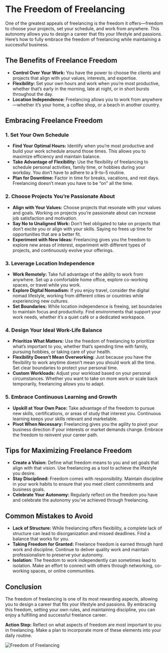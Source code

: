 # The Freedom of Freelancing

One of the greatest appeals of freelancing is the freedom it offers—freedom to choose your projects, set your schedule, and work from anywhere. This autonomy allows you to design a career that fits your lifestyle and passions. Here’s how to fully embrace the freedom of freelancing while maintaining a successful business.

## The Benefits of Freelance Freedom

- **Control Over Your Work:** You have the power to choose the clients and projects that align with your values, interests, and expertise.
- **Flexibility:** Set your own hours and work when you’re most productive, whether that’s early in the morning, late at night, or in short bursts throughout the day.
- **Location Independence:** Freelancing allows you to work from anywhere—whether it’s your home, a coffee shop, or a beach in another country.

## Embracing Freelance Freedom

### 1. **Set Your Own Schedule**

- **Find Your Optimal Hours:** Identify when you’re most productive and build your work schedule around those times. This allows you to maximize efficiency and maintain balance.
- **Take Advantage of Flexibility:** Use the flexibility of freelancing to schedule personal activities, family time, or hobbies during your workday. You don’t have to adhere to a 9-to-5 routine.
- **Plan for Downtime:** Factor in time for breaks, vacations, and rest days. Freelancing doesn’t mean you have to be “on” all the time.

### 2. **Choose Projects You’re Passionate About**

- **Align with Your Values:** Choose projects that resonate with your values and goals. Working on projects you’re passionate about can increase job satisfaction and motivation.
- **Say No to Unaligned Work:** Don’t feel obligated to take on projects that don’t excite you or align with your skills. Saying no frees up time for opportunities that are a better fit.
- **Experiment with New Ideas:** Freelancing gives you the freedom to explore new areas of interest, experiment with different types of projects, and continuously evolve your offerings.

### 3. **Leverage Location Independence**

- **Work Remotely:** Take full advantage of the ability to work from anywhere. Set up a comfortable home office, explore co-working spaces, or travel while you work.
- **Explore Digital Nomadism:** If you enjoy travel, consider the digital nomad lifestyle, working from different cities or countries while experiencing new cultures.
- **Set Boundaries:** While location independence is freeing, set boundaries to maintain focus and productivity. Find environments that support your work needs, whether it’s a quiet café or a dedicated workspace.

### 4. **Design Your Ideal Work-Life Balance**

- **Prioritize What Matters:** Use the freedom of freelancing to prioritize what’s important to you, whether that’s spending time with family, pursuing hobbies, or taking care of your health.
- **Flexibility Doesn’t Mean Overworking:** Just because you have the flexibility to work anytime doesn’t mean you should work all the time. Set clear boundaries to protect your personal time.
- **Custom Workloads:** Adjust your workload based on your personal circumstances. Whether you want to take on more work or scale back temporarily, freelancing allows you to adapt.

### 5. **Embrace Continuous Learning and Growth**

- **Upskill at Your Own Pace:** Take advantage of the freedom to pursue new skills, certifications, or areas of study that interest you. Continuous learning keeps your skills relevant and marketable.
- **Pivot When Necessary:** Freelancing gives you the agility to pivot your business direction if your interests or market demands change. Embrace the freedom to reinvent your career path.

## Tips for Maximizing Freelance Freedom

- **Create a Vision:** Define what freedom means to you and set goals that align with that vision. Use freelancing as a tool to achieve the lifestyle you desire.
- **Stay Disciplined:** Freedom comes with responsibility. Maintain discipline in your work habits to ensure that you meet client commitments and business goals.
- **Celebrate Your Autonomy:** Regularly reflect on the freedom you have and celebrate the autonomy you’ve achieved through freelancing.

## Common Mistakes to Avoid

- **Lack of Structure:** While freelancing offers flexibility, a complete lack of structure can lead to disorganization and missed deadlines. Find a balance that works for you.
- **Taking Freedom for Granted:** Freelance freedom is earned through hard work and discipline. Continue to deliver quality work and maintain professionalism to preserve your autonomy.
- **Isolation:** The freedom to work independently can sometimes lead to isolation. Make an effort to connect with others through networking, co-working spaces, or online communities.

## Conclusion

The freedom of freelancing is one of its most rewarding aspects, allowing you to design a career that fits your lifestyle and passions. By embracing this freedom, setting your own rules, and maintaining discipline, you can enjoy a fulfilling and successful freelance career.

**Action Step:** Reflect on what aspects of freedom are most important to you in freelancing. Make a plan to incorporate more of these elements into your daily routine.

![Freedom of Freelancing](./images/freedom-of-freelancing.png)
